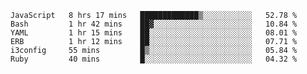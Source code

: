 
<!--START_SECTION:waka-->

```text
JavaScript   8 hrs 17 mins   █████████████▒░░░░░░░░░░░   52.78 %
Bash         1 hr 42 mins    ██▓░░░░░░░░░░░░░░░░░░░░░░   10.84 %
YAML         1 hr 15 mins    ██░░░░░░░░░░░░░░░░░░░░░░░   08.01 %
ERB          1 hr 12 mins    ██░░░░░░░░░░░░░░░░░░░░░░░   07.71 %
i3config     55 mins         █▒░░░░░░░░░░░░░░░░░░░░░░░   05.84 %
Ruby         40 mins         █░░░░░░░░░░░░░░░░░░░░░░░░   04.32 %
```

<!--END_SECTION:waka-->

<!--unk0e-ctrlmd-blitzh-->
